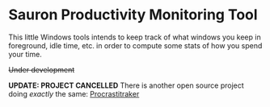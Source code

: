# Sauron Productivity Monitoring Tool

This little Windows tools intends to keep track of what windows
you keep in foreground, idle time, etc. in order to compute some
stats of how you spend your time.

~~Under development~~

**UPDATE: PROJECT CANCELLED**
There is another open source project doing *exactly* the same: [Procrastitraker](http://www.procrastitracker.com/)


